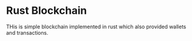 # Rust Blockchain
THis is simple blockchain implemented in rust which also provided wallets and transactions.
